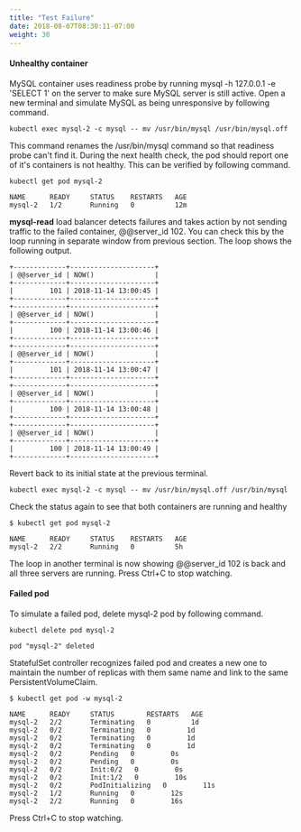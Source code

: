 ```yaml
---
title: "Test Failure"
date: 2018-08-07T08:30:11-07:00
weight: 30
---
```

#### Unhealthy container
MySQL container uses readiness probe by running mysql -h 127.0.0.1 -e 'SELECT 1' on the server to make sure MySQL server is still active.
Open a new terminal and simulate MySQL as being unresponsive by following command.
```
kubectl exec mysql-2 -c mysql -- mv /usr/bin/mysql /usr/bin/mysql.off
```
This command renames the /usr/bin/mysql command so that readiness probe can't find it. During the next health check, the pod should report one of it's containers is not healthy. This can be verified by following command.
```
kubectl get pod mysql-2
```
```
NAME      READY     STATUS    RESTARTS   AGE
mysql-2   1/2       Running   0          12m
```
**mysql-read** load balancer detects failures and takes action by not sending traffic to the failed container, @@server_id 102. You can check this by the loop running in separate window from previous section. The loop shows the following output.
```
+-------------+---------------------+
| @@server_id | NOW()               |
+-------------+---------------------+
|         101 | 2018-11-14 13:00:45 |
+-------------+---------------------+
+-------------+---------------------+
| @@server_id | NOW()               |
+-------------+---------------------+
|         100 | 2018-11-14 13:00:46 |
+-------------+---------------------+
+-------------+---------------------+
| @@server_id | NOW()               |
+-------------+---------------------+
|         101 | 2018-11-14 13:00:47 |
+-------------+---------------------+
+-------------+---------------------+
| @@server_id | NOW()               |
+-------------+---------------------+
|         100 | 2018-11-14 13:00:48 |
+-------------+---------------------+
+-------------+---------------------+
| @@server_id | NOW()               |
+-------------+---------------------+
|         100 | 2018-11-14 13:00:49 |
+-------------+---------------------+
```
Revert back to its initial state at the previous terminal.
```
kubectl exec mysql-2 -c mysql -- mv /usr/bin/mysql.off /usr/bin/mysql
```
Check the status again to see that both containers are running and healthy
```
$ kubectl get pod mysql-2
```
```
NAME      READY     STATUS    RESTARTS   AGE
mysql-2   2/2       Running   0          5h
```
The loop in another terminal is now showing @@server_id 102 is back and all three servers are running.
Press Ctrl+C to stop watching.
#### Failed pod
To simulate a failed pod, delete mysql-2 pod by following command.
```
kubectl delete pod mysql-2
```
```
pod "mysql-2" deleted
```
StatefulSet controller recognizes failed pod and creates a new one to maintain the number of replicas with them same name and link to the same PersistentVolumeClaim.
```
$ kubectl get pod -w mysql-2
```
```
NAME      READY     STATUS        RESTARTS   AGE
mysql-2   2/2       Terminating   0          1d
mysql-2   0/2       Terminating   0         1d
mysql-2   0/2       Terminating   0         1d
mysql-2   0/2       Terminating   0         1d
mysql-2   0/2       Pending   0         0s
mysql-2   0/2       Pending   0         0s
mysql-2   0/2       Init:0/2   0         0s
mysql-2   0/2       Init:1/2   0         10s
mysql-2   0/2       PodInitializing   0         11s
mysql-2   1/2       Running   0         12s
mysql-2   2/2       Running   0         16s

```
Press Ctrl+C to stop watching.

